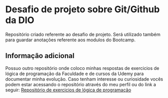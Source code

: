# Desafio de projeto sobre Git/Github da DIO

Repositório criado referente ao desafio de projeto. Será utilizado também para guardar anotações referente aos modulos do Bootcamp.

## Informação adicional

Possuo outro repositório onde coloco minhas respostas de exercicios de lógica de programação da Faculdade e de cursos da Udemy para documentar minha evolução. Caso tenham interesse ou curiosidade vocês podem estar acessando o repositório através do meu perfil ou do link a seguir: [Repositório de exercicios de lógica de programação](https://github.com/Fellino/Exercicios)

